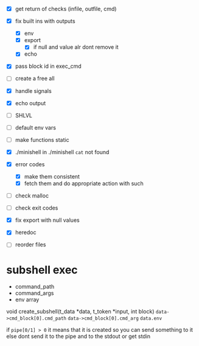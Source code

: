 - [x] get return of checks (infile, outfile, cmd)
- [x] fix built ins with outputs
	- [x] env
	- [x] export
		- [x] if null and value alr dont remove it
	- [x] echo
- [x] pass block id in exec_cmd
- [ ] create a free all
- [x] handle signals
- [x] echo output
- [ ] SHLVL
- [ ] default env vars
- [ ] make functions static
- [x] ./minishell in ./minishell `cat` not found
- [x] error codes
	- [x] make them consistent
	- [x] fetch them and do appropriate action with such
- [ ] check malloc
- [ ] check exit codes
- [x] fix export with null values
- [x] heredoc
- [ ] reorder files


# subshell exec
- command_path
- command_args
- env array

void create_subshell(t_data *data, t_token *input, int block)
`data->cmd_block[0].cmd_path`
`data->cmd_block[0].cmd_arg`
`data.env`

if `pipe[0/1] > 0` it means that it is created so you can send something to it
else dont send it to the pipe and to the stdout or get stdin